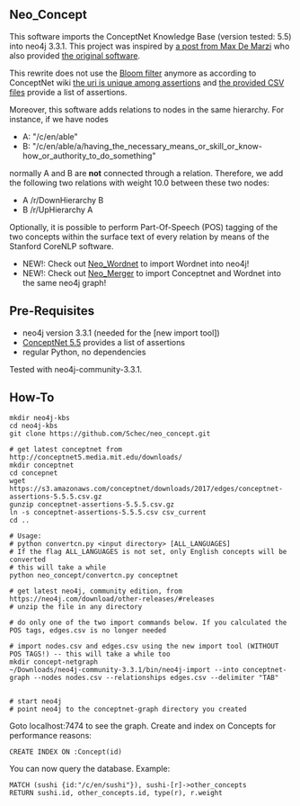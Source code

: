 Neo_Concept
-----------

This software imports the ConceptNet Knowledge Base (version tested: 5.5) into neo4j 3.3.1. 
This project was inspired by [a post from Max De Marzi](http://maxdemarzi.com/2013/05/13/knowledge-bases-in-neo4j/) who also provided [the original software](https://github.com/maxdemarzi/neo_concept).

This rewrite does not use the [Bloom filter](http://en.wikipedia.org/wiki/Bloom_filter) anymore as according to ConceptNet wiki [the uri is unique among assertions](https://github.com/commonsense/conceptnet5/wiki/Edges) and [the provided CSV files](http://conceptnet5.media.mit.edu/downloads/current/) provide a list of assertions. 

Moreover, this software adds relations to nodes in the same hierarchy. For instance, if we have nodes
- A: "/c/en/able"
- B: "/c/en/able/a/having_the_necessary_means_or_skill_or_know-how_or_authority_to_do_something"

normally A and B are **not** connected through a relation. Therefore, we add the following two relations with weight 10.0 between these two nodes:
- A /r/DownHierarchy B
- B /r/UpHierarchy A

Optionally, it is possible to perform Part-Of-Speech (POS) tagging of the two concepts within the surface text of every relation by means of the Stanford CoreNLP software. 

- NEW!: Check out [Neo_Wordnet](https://github.com/redsk/neo_wordnet) to import Wordnet into neo4j!
- NEW!: Check out [Neo_Merger](https://github.com/redsk/neo_merger) to import Conceptnet and Wordnet into the same neo4j graph!

Pre-Requisites
--------------

- neo4j version 3.3.1 (needed for the [new import tool])
- [ConceptNet 5.5](https://s3.amazonaws.com/conceptnet/downloads/2017/edges/conceptnet-assertions-5.5.5.csv.gz) provides a list of assertions
- regular Python, no dependencies

Tested with neo4j-community-3.3.1.

How-To 
-------------------

    mkdir neo4j-kbs
    cd neo4j-kbs
    git clone https://github.com/Schec/neo_concept.git

    # get latest conceptnet from http://conceptnet5.media.mit.edu/downloads/
    mkdir conceptnet
    cd concepnet
    wget https://s3.amazonaws.com/conceptnet/downloads/2017/edges/conceptnet-assertions-5.5.5.csv.gz
    gunzip conceptnet-assertions-5.5.5.csv.gz
    ln -s conceptnet-assertions-5.5.5.csv csv_current
    cd ..

    # Usage:
    # python convertcn.py <input directory> [ALL_LANGUAGES]
    # If the flag ALL_LANGUAGES is not set, only English concepts will be converted
    # this will take a while
    python neo_concept/convertcn.py conceptnet

    # get latest neo4j, community edition, from https://neo4j.com/download/other-releases/#releases
    # unzip the file in any directory

    # do only one of the two import commands below. If you calculated the POS tags, edges.csv is no longer needed

    # import nodes.csv and edges.csv using the new import tool (WITHOUT POS TAGS!) -- this will take a while too
    mkdir concept-netgraph
    ~/Downloads/neo4j-community-3.3.1/bin/neo4j-import --into conceptnet-graph --nodes nodes.csv --relationships edges.csv --delimiter "TAB"


    # start neo4j
    # point neo4j to the conceptnet-graph directory you created


Goto localhost:7474 to see the graph. Create and index on Concepts for performance reasons:

    CREATE INDEX ON :Concept(id)

You can now query the database. Example:

    MATCH (sushi {id:"/c/en/sushi"}), sushi-[r]->other_concepts
    RETURN sushi.id, other_concepts.id, type(r), r.weight

